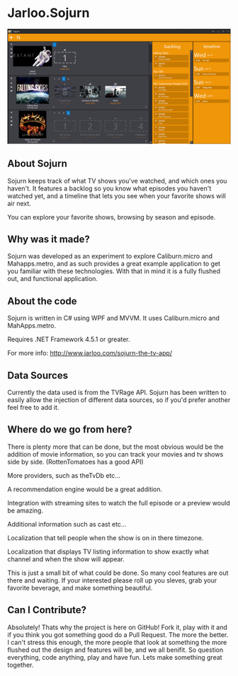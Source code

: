 Jarloo.Sojurn
=============

![alt tag](/images/screenshot1.png)

About Sojurn
------------

Sojurn keeps track of what TV shows you've watched, and which ones you haven't. It features a backlog so you know what episodes you haven't watched yet, and a timeline that lets you see when your favorite shows will air next. 

You can explore your favorite shows, browsing by season and episode.

Why was it made?
----------------

Sojurn was developed as an experiment to explore Caliburn.micro and Mahapps.metro, and as such provides a great example application to get you familiar with these technologies. With that in mind it is a fully flushed out, and functional application.


About the code
--------------

Sojurn is written in C# using WPF and MVVM. It uses Caliburn.micro and MahApps.metro.


Requires .NET Framework 4.5.1 or greater.

For more info:
http://www.jarloo.com/sojurn-the-tv-app/


Data Sources
------------

Currently the data used is from the TVRage API. Sojurn has been written to easily allow the injection of different data sources, so if you'd prefer another feel free to add it.

Where do we go from here?
-------------------------

There is plenty more that can be done, but the most obvious would be the addition of movie information, so you can track your movies and tv shows side by side. (RottenTomatoes has a good API)

More providers, such as theTvDb etc...

A recommendation engine would be a great addition.

Integration with streaming sites to watch the full episode or a preview would be amazing.

Additional information such as cast etc...

Localization that tell people when the show is on in there timezone.

Localization that displays TV listing information to show exactly what channel and when the show will appear.

This is just a small bit of what could be done. So many cool features are out there and waiting. If your interested please roll up you sleves, grab your favorite beverage, and make something beautiful.


Can I Contribute?
-----------------

Absolutely! Thats why the project is here on GitHub! Fork it, play with it and if you think you got something good do a Pull Request. The more the better. I can't stress this enough, the more people that look at something the more flushed out the design and features will be, and we all benifit. So question everything, code anything, play and have fun. Lets make something great together. 





